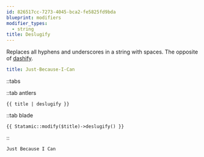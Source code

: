 ```yaml
---
id: 826517cc-7273-4045-bca2-fe5825fd9bda
blueprint: modifiers
modifier_types:
  - string
title: Deslugify
---
```

Replaces all hyphens and underscores in a string with spaces. The opposite of [dashify](dashify).

```yaml
title: Just-Because-I-Can
```

::tabs

::tab antlers
```antlers
{{ title | deslugify }}
```
::tab blade
```blade
{{ Statamic::modify($title)->deslugify() }}
```
::

```html
Just Because I Can
```
